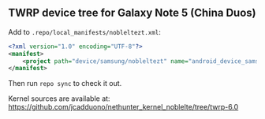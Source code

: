 ## TWRP device tree for Galaxy Note 5 (China Duos)

Add to `.repo/local_manifests/nobleltezt.xml`:

```xml
<?xml version="1.0" encoding="UTF-8"?>
<manifest>
	<project path="device/samsung/nobleltezt" name="android_device_samsung_nobleltezt" remote="TeamWin" revision="android-6.0" />
</manifest>
```

Then run `repo sync` to check it out.

Kernel sources are available at: https://github.com/jcadduono/nethunter_kernel_noblelte/tree/twrp-6.0

